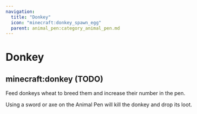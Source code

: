 ```yaml
---
navigation:
  title: "Donkey"
  icon: "minecraft:donkey_spawn_egg"
  parent: animal_pen:category_animal_pen.md
---
```


# Donkey

## minecraft:donkey (TODO)

<GameScene zoom={4}>
  <Entity id="minecraft:donkey" />
</GameScene>

<ItemImage id="minecraft:wheat" />

Feed donkeys wheat to breed them and increase their number in the pen.

<ItemImage id="minecraft:diamond_sword" />

Using a sword or axe on the Animal Pen will kill the donkey and drop its loot.

